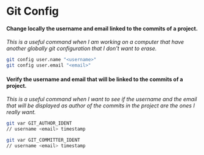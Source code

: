 # Git Config

#### Change locally the username and email linked to the commits of a project.
_This is a useful command when I am working on a computer that have another globally git configuration that I don't want to erase._
```bash
git config user.name "<username>"
git config user.email "<email>"
```

#### Verify the username and email that will be linked to the commits of a project.
_This is a useful command when I want to see if the username and the email that will be displayed as author of the commits in the project are the ones I really want._
```bash
git var GIT_AUTHOR_IDENT
// username <email> timestamp

git var GIT_COMMITTER_IDENT
// username <email> timestamp
```